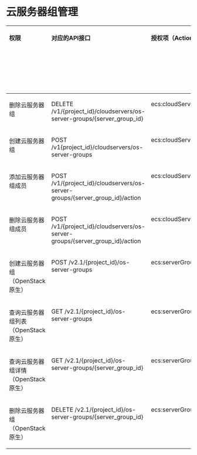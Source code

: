 # 云服务器组管理<a name="ecs_06_0016"></a>

<a name="table818845922715"></a>
<table><thead align="left"><tr id="row7188175902716"><th class="cellrowborder" valign="top" width="10.42104210421042%" id="mcps1.1.7.1.1"><p id="p1959712364512"><a name="p1959712364512"></a><a name="p1959712364512"></a>权限</p>
</th>
<th class="cellrowborder" valign="top" width="30.5030503050305%" id="mcps1.1.7.1.2"><p id="p8402164419019"><a name="p8402164419019"></a><a name="p8402164419019"></a>对应的API接口</p>
</th>
<th class="cellrowborder" valign="top" width="23.91239123912391%" id="mcps1.1.7.1.3"><p id="p2040214445018"><a name="p2040214445018"></a><a name="p2040214445018"></a>授权项（Action）</p>
</th>
<th class="cellrowborder" valign="top" width="19.23192319231923%" id="mcps1.1.7.1.4"><p id="p22519318453"><a name="p22519318453"></a><a name="p22519318453"></a>依赖的授权项</p>
</th>
<th class="cellrowborder" valign="top" width="8.01080108010801%" id="mcps1.1.7.1.5"><p id="p84029445019"><a name="p84029445019"></a><a name="p84029445019"></a>IAM项目</p>
<p id="p12578131324712"><a name="p12578131324712"></a><a name="p12578131324712"></a>(Project)</p>
</th>
<th class="cellrowborder" valign="top" width="7.920792079207921%" id="mcps1.1.7.1.6"><p id="p1999212348459"><a name="p1999212348459"></a><a name="p1999212348459"></a>企业项目</p>
<p id="p1026502118478"><a name="p1026502118478"></a><a name="p1026502118478"></a>(Enterprise Project)</p>
</th>
</tr>
</thead>
<tbody><tr id="row1739712213368"><td class="cellrowborder" valign="top" width="10.42104210421042%" headers="mcps1.1.7.1.1 "><p id="p13350192320273"><a name="p13350192320273"></a><a name="p13350192320273"></a>删除云服务器组</p>
</td>
<td class="cellrowborder" valign="top" width="30.5030503050305%" headers="mcps1.1.7.1.2 "><p id="p1657484819494"><a name="p1657484819494"></a><a name="p1657484819494"></a>DELETE /v1/{project_id}/cloudservers/os-server-groups/{server_group_id}</p>
</td>
<td class="cellrowborder" valign="top" width="23.91239123912391%" headers="mcps1.1.7.1.3 "><p id="p1274584810234"><a name="p1274584810234"></a><a name="p1274584810234"></a>ecs:cloudServers:delete</p>
</td>
<td class="cellrowborder" valign="top" width="19.23192319231923%" headers="mcps1.1.7.1.4 "><p id="p1584903011278"><a name="p1584903011278"></a><a name="p1584903011278"></a>-</p>
</td>
<td class="cellrowborder" valign="top" width="8.01080108010801%" headers="mcps1.1.7.1.5 "><p id="p79824201716"><a name="p79824201716"></a><a name="p79824201716"></a>√</p>
</td>
<td class="cellrowborder" valign="top" width="7.920792079207921%" headers="mcps1.1.7.1.6 "><p id="p1098219212179"><a name="p1098219212179"></a><a name="p1098219212179"></a>√</p>
</td>
</tr>
<tr id="row1039722293615"><td class="cellrowborder" valign="top" width="10.42104210421042%" headers="mcps1.1.7.1.1 "><p id="p1835022315276"><a name="p1835022315276"></a><a name="p1835022315276"></a>创建云服务器组</p>
</td>
<td class="cellrowborder" valign="top" width="30.5030503050305%" headers="mcps1.1.7.1.2 "><p id="p95442162314"><a name="p95442162314"></a><a name="p95442162314"></a>POST /v1{project_id}/cloudservers/os-server-groups</p>
</td>
<td class="cellrowborder" valign="top" width="23.91239123912391%" headers="mcps1.1.7.1.3 "><p id="p208565404263"><a name="p208565404263"></a><a name="p208565404263"></a>ecs:cloudServers:create</p>
</td>
<td class="cellrowborder" valign="top" width="19.23192319231923%" headers="mcps1.1.7.1.4 "><p id="p584903082717"><a name="p584903082717"></a><a name="p584903082717"></a>-</p>
</td>
<td class="cellrowborder" valign="top" width="8.01080108010801%" headers="mcps1.1.7.1.5 "><p id="p074330192911"><a name="p074330192911"></a><a name="p074330192911"></a>√</p>
</td>
<td class="cellrowborder" valign="top" width="7.920792079207921%" headers="mcps1.1.7.1.6 "><p id="p107432015296"><a name="p107432015296"></a><a name="p107432015296"></a>√</p>
</td>
</tr>
<tr id="row1939702214363"><td class="cellrowborder" valign="top" width="10.42104210421042%" headers="mcps1.1.7.1.1 "><p id="p19350122316279"><a name="p19350122316279"></a><a name="p19350122316279"></a>添加<span id="text14918121534211"><a name="text14918121534211"></a><a name="text14918121534211"></a>云服务器</span>组成员</p>
</td>
<td class="cellrowborder" valign="top" width="30.5030503050305%" headers="mcps1.1.7.1.2 "><p id="p84911316183615"><a name="p84911316183615"></a><a name="p84911316183615"></a>POST /v1/{project_id}/cloudservers/os-server-groups/{server_group_id}/action</p>
</td>
<td class="cellrowborder" valign="top" width="23.91239123912391%" headers="mcps1.1.7.1.3 "><p id="p1468917516588"><a name="p1468917516588"></a><a name="p1468917516588"></a>ecs:cloudServers:create</p>
</td>
<td class="cellrowborder" valign="top" width="19.23192319231923%" headers="mcps1.1.7.1.4 "><p id="p784919300273"><a name="p784919300273"></a><a name="p784919300273"></a>-</p>
</td>
<td class="cellrowborder" valign="top" width="8.01080108010801%" headers="mcps1.1.7.1.5 "><p id="p5371182152910"><a name="p5371182152910"></a><a name="p5371182152910"></a>√</p>
</td>
<td class="cellrowborder" valign="top" width="7.920792079207921%" headers="mcps1.1.7.1.6 "><p id="p837114213295"><a name="p837114213295"></a><a name="p837114213295"></a>√</p>
</td>
</tr>
<tr id="row19398922143617"><td class="cellrowborder" valign="top" width="10.42104210421042%" headers="mcps1.1.7.1.1 "><p id="p18350162362718"><a name="p18350162362718"></a><a name="p18350162362718"></a>删除<span id="text13938193420424"><a name="text13938193420424"></a><a name="text13938193420424"></a>云服务器</span>组成员</p>
</td>
<td class="cellrowborder" valign="top" width="30.5030503050305%" headers="mcps1.1.7.1.2 "><p id="p73117467262"><a name="p73117467262"></a><a name="p73117467262"></a>POST /v1/{project_id}/cloudservers/os-server-groups/{server_group_id}/action</p>
</td>
<td class="cellrowborder" valign="top" width="23.91239123912391%" headers="mcps1.1.7.1.3 "><p id="p9381117115812"><a name="p9381117115812"></a><a name="p9381117115812"></a>ecs:cloudServers:delete</p>
</td>
<td class="cellrowborder" valign="top" width="19.23192319231923%" headers="mcps1.1.7.1.4 "><p id="p4849103016275"><a name="p4849103016275"></a><a name="p4849103016275"></a>-</p>
</td>
<td class="cellrowborder" valign="top" width="8.01080108010801%" headers="mcps1.1.7.1.5 "><p id="p46116310294"><a name="p46116310294"></a><a name="p46116310294"></a>√</p>
</td>
<td class="cellrowborder" valign="top" width="7.920792079207921%" headers="mcps1.1.7.1.6 "><p id="p166111316298"><a name="p166111316298"></a><a name="p166111316298"></a>√</p>
</td>
</tr>
<tr id="row1919025918277"><td class="cellrowborder" valign="top" width="10.42104210421042%" headers="mcps1.1.7.1.1 "><p id="p635082310276"><a name="p635082310276"></a><a name="p635082310276"></a>创建云服务器组（OpenStack原生）</p>
</td>
<td class="cellrowborder" valign="top" width="30.5030503050305%" headers="mcps1.1.7.1.2 "><p id="p1261552114219"><a name="p1261552114219"></a><a name="p1261552114219"></a>POST /v2.1/{project_id}/os-server-groups</p>
</td>
<td class="cellrowborder" valign="top" width="23.91239123912391%" headers="mcps1.1.7.1.3 "><p id="p467571520586"><a name="p467571520586"></a><a name="p467571520586"></a>ecs:serverGroups:manage</p>
</td>
<td class="cellrowborder" valign="top" width="19.23192319231923%" headers="mcps1.1.7.1.4 "><p id="p1584943018273"><a name="p1584943018273"></a><a name="p1584943018273"></a>-</p>
</td>
<td class="cellrowborder" valign="top" width="8.01080108010801%" headers="mcps1.1.7.1.5 "><p id="p551811571269"><a name="p551811571269"></a><a name="p551811571269"></a>√</p>
</td>
<td class="cellrowborder" valign="top" width="7.920792079207921%" headers="mcps1.1.7.1.6 "><p id="p135181357102610"><a name="p135181357102610"></a><a name="p135181357102610"></a>×</p>
</td>
</tr>
<tr id="row2190135914273"><td class="cellrowborder" valign="top" width="10.42104210421042%" headers="mcps1.1.7.1.1 "><p id="p12351182315279"><a name="p12351182315279"></a><a name="p12351182315279"></a>查询云服务器组列表（OpenStack原生）</p>
</td>
<td class="cellrowborder" valign="top" width="30.5030503050305%" headers="mcps1.1.7.1.2 "><p id="p3901573429"><a name="p3901573429"></a><a name="p3901573429"></a>GET /v2.1/{project_id}/os-server-groups</p>
</td>
<td class="cellrowborder" valign="top" width="23.91239123912391%" headers="mcps1.1.7.1.3 "><p id="p13672101811581"><a name="p13672101811581"></a><a name="p13672101811581"></a>ecs:serverGroups:manage</p>
</td>
<td class="cellrowborder" valign="top" width="19.23192319231923%" headers="mcps1.1.7.1.4 "><p id="p178491930122716"><a name="p178491930122716"></a><a name="p178491930122716"></a>-</p>
</td>
<td class="cellrowborder" valign="top" width="8.01080108010801%" headers="mcps1.1.7.1.5 "><p id="p1287351772913"><a name="p1287351772913"></a><a name="p1287351772913"></a>√</p>
</td>
<td class="cellrowborder" valign="top" width="7.920792079207921%" headers="mcps1.1.7.1.6 "><p id="p1187318172291"><a name="p1187318172291"></a><a name="p1187318172291"></a>×</p>
</td>
</tr>
<tr id="row278754211811"><td class="cellrowborder" valign="top" width="10.42104210421042%" headers="mcps1.1.7.1.1 "><p id="p93515234276"><a name="p93515234276"></a><a name="p93515234276"></a>查询云服务器组详情（OpenStack原生）</p>
</td>
<td class="cellrowborder" valign="top" width="30.5030503050305%" headers="mcps1.1.7.1.2 "><p id="p7494181134210"><a name="p7494181134210"></a><a name="p7494181134210"></a>GET /v2.1/{project_id}/os-server-groups/{server_group_id}</p>
</td>
<td class="cellrowborder" valign="top" width="23.91239123912391%" headers="mcps1.1.7.1.3 "><p id="p187419208581"><a name="p187419208581"></a><a name="p187419208581"></a>ecs:serverGroups:manage</p>
</td>
<td class="cellrowborder" valign="top" width="19.23192319231923%" headers="mcps1.1.7.1.4 "><p id="p1984993062714"><a name="p1984993062714"></a><a name="p1984993062714"></a>-</p>
</td>
<td class="cellrowborder" valign="top" width="8.01080108010801%" headers="mcps1.1.7.1.5 "><p id="p735371917294"><a name="p735371917294"></a><a name="p735371917294"></a>√</p>
</td>
<td class="cellrowborder" valign="top" width="7.920792079207921%" headers="mcps1.1.7.1.6 "><p id="p1335317191299"><a name="p1335317191299"></a><a name="p1335317191299"></a>×</p>
</td>
</tr>
<tr id="row13190135952716"><td class="cellrowborder" valign="top" width="10.42104210421042%" headers="mcps1.1.7.1.1 "><p id="p33511323152714"><a name="p33511323152714"></a><a name="p33511323152714"></a>删除云服务器组（OpenStack原生）</p>
</td>
<td class="cellrowborder" valign="top" width="30.5030503050305%" headers="mcps1.1.7.1.2 "><p id="p73221016204211"><a name="p73221016204211"></a><a name="p73221016204211"></a>DELETE /v2.1/{project_id}/os-server-groups/{server_group_id}</p>
</td>
<td class="cellrowborder" valign="top" width="23.91239123912391%" headers="mcps1.1.7.1.3 "><p id="p372392155815"><a name="p372392155815"></a><a name="p372392155815"></a>ecs:serverGroups:manage</p>
</td>
<td class="cellrowborder" valign="top" width="19.23192319231923%" headers="mcps1.1.7.1.4 "><p id="p2084913307276"><a name="p2084913307276"></a><a name="p2084913307276"></a>-</p>
</td>
<td class="cellrowborder" valign="top" width="8.01080108010801%" headers="mcps1.1.7.1.5 "><p id="p184321204293"><a name="p184321204293"></a><a name="p184321204293"></a>√</p>
</td>
<td class="cellrowborder" valign="top" width="7.920792079207921%" headers="mcps1.1.7.1.6 "><p id="p174321720172913"><a name="p174321720172913"></a><a name="p174321720172913"></a>×</p>
</td>
</tr>
</tbody>
</table>

